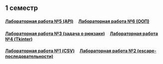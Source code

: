 ## 1 семестр

#### [Лабораторная работа №5 (API)](https://github.com/ITMOPython-2022/Lab-5) ㅤ[Лабораторная работа №6 (ООП)](https://github.com/ITMOPython-2022/Lab-6)
#### [Лабораторная работа №3 (задача о рюкзаке)](https://github.com/ITMOPython-2022/Lab-3) ㅤ[Лабораторная работа №4 (Tkinter)](https://github.com/ITMOPython-2022/Lab-4)
#### [Лабораторная работа №1 (CSV)](https://github.com/ITMOPython-2022/Lab-1) ㅤ[Лабораторная работа №2 (escape-последовательности)](https://github.com/ITMOPython-2022/Lab-2)
